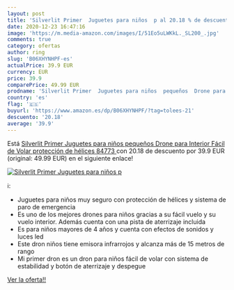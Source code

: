 ```yaml
---
layout: post
title: 'Silverlit Primer  Juguetes para niños  p al 20.18 % de descuento'
date: 2020-12-23 16:47:16
image: 'https://m.media-amazon.com/images/I/51Eo5uLWKkL._SL200_.jpg'
comments: true
category: ofertas
author: ring
slug: 'B06XHYNHPF-es'
actualPrice: 39.9 EUR
currency: EUR
price: 39.9
comparePrice: 49.99 EUR
prodname: 'Silverlit Primer  Juguetes para niños  pequeños  Drone para Interior  Fácil de Volar  protección de hélices  84773 '
country: 'es'
flag: '🇪🇸'
buyurl: 'https://www.amazon.es/dp/B06XHYNHPF/?tag=tolees-21'
descuento: '20.18'
average: '39.9'
---
```


Está [Silverlit Primer  Juguetes para niños  pequeños  Drone para Interior  Fácil de Volar  protección de hélices  84773 ](https://www.amazon.es/dp/B06XHYNHPF/?tag=tolees-21) con 20.18 de descuento por 39.9 EUR (original: 49.99 EUR) en el siguiente enlace!

[![Silverlit Primer  Juguetes para niños  p](https://m.media-amazon.com/images/I/51Eo5uLWKkL._SL200_.jpg)](https://www.amazon.es/dp/B06XHYNHPF/?tag=tolees-21)

ℹ️:

- Juguetes para niños muy seguro con protección de hélices y sistema de paro de emergencia
- Es uno de los mejores drones para niños gracias a su fácil vuelo y su vuelo interior. Además cuenta con una pista de aterrizaje incluida
- Es para niños mayores de 4 años y cuenta con efectos de sonidos y luces led
- Este dron niños tiene emisora infrarrojos y alcanza más de 15 metros de rango
- Mi primer dron es un dron para niños fácil de volar con sistema de estabilidad y botón de aterrizaje y despegue

[Ver la oferta!!](https://www.amazon.es/dp/B06XHYNHPF/?tag=tolees-21)
